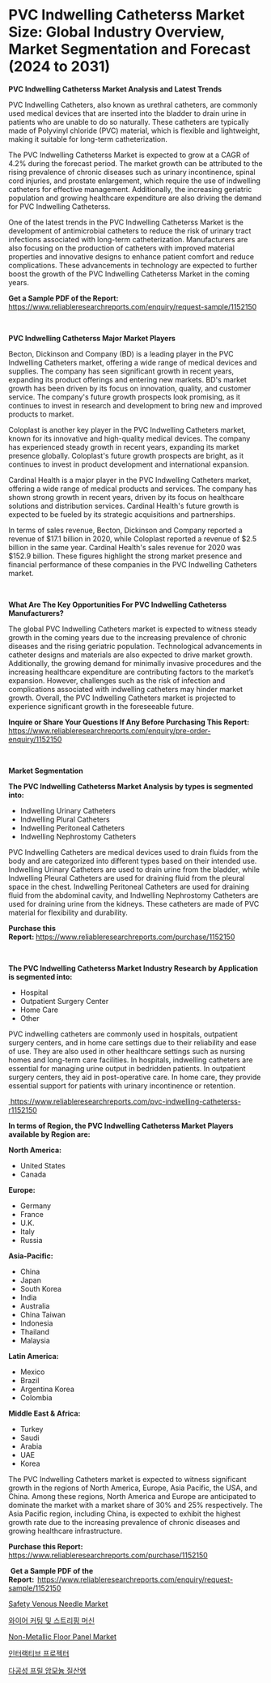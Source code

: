 <p><h1>PVC Indwelling Catheterss Market Size: Global Industry Overview, Market Segmentation and Forecast (2024 to 2031)</h1></p><p><strong>PVC Indwelling Catheterss Market Analysis and Latest Trends</strong></p>
<p><p>PVC Indwelling Catheters, also known as urethral catheters, are commonly used medical devices that are inserted into the bladder to drain urine in patients who are unable to do so naturally. These catheters are typically made of Polyvinyl chloride (PVC) material, which is flexible and lightweight, making it suitable for long-term catheterization.</p><p>The PVC Indwelling Catheterss Market is expected to grow at a CAGR of 4.2% during the forecast period. The market growth can be attributed to the rising prevalence of chronic diseases such as urinary incontinence, spinal cord injuries, and prostate enlargement, which require the use of indwelling catheters for effective management. Additionally, the increasing geriatric population and growing healthcare expenditure are also driving the demand for PVC Indwelling Catheterss.</p><p>One of the latest trends in the PVC Indwelling Catheterss Market is the development of antimicrobial catheters to reduce the risk of urinary tract infections associated with long-term catheterization. Manufacturers are also focusing on the production of catheters with improved material properties and innovative designs to enhance patient comfort and reduce complications. These advancements in technology are expected to further boost the growth of the PVC Indwelling Catheterss Market in the coming years.</p></p>
<p><strong>Get a Sample PDF of the Report:&nbsp;</strong> <a href="https://www.reliableresearchreports.com/enquiry/request-sample/1152150">https://www.reliableresearchreports.com/enquiry/request-sample/1152150</a></p>
<p>&nbsp;</p>
<p><strong>PVC Indwelling Catheterss Major Market Players</strong></p>
<p><p>Becton, Dickinson and Company (BD) is a leading player in the PVC Indwelling Catheters market, offering a wide range of medical devices and supplies. The company has seen significant growth in recent years, expanding its product offerings and entering new markets. BD's market growth has been driven by its focus on innovation, quality, and customer service. The company's future growth prospects look promising, as it continues to invest in research and development to bring new and improved products to market.</p><p>Coloplast is another key player in the PVC Indwelling Catheters market, known for its innovative and high-quality medical devices. The company has experienced steady growth in recent years, expanding its market presence globally. Coloplast's future growth prospects are bright, as it continues to invest in product development and international expansion.</p><p>Cardinal Health is a major player in the PVC Indwelling Catheters market, offering a wide range of medical products and services. The company has shown strong growth in recent years, driven by its focus on healthcare solutions and distribution services. Cardinal Health's future growth is expected to be fueled by its strategic acquisitions and partnerships.</p><p>In terms of sales revenue, Becton, Dickinson and Company reported a revenue of $17.1 billion in 2020, while Coloplast reported a revenue of $2.5 billion in the same year. Cardinal Health's sales revenue for 2020 was $152.9 billion. These figures highlight the strong market presence and financial performance of these companies in the PVC Indwelling Catheters market.</p></p>
<p>&nbsp;</p>
<p><strong>What Are The Key Opportunities For PVC Indwelling Catheterss Manufacturers?</strong></p>
<p><p>The global PVC Indwelling Catheters market is expected to witness steady growth in the coming years due to the increasing prevalence of chronic diseases and the rising geriatric population. Technological advancements in catheter designs and materials are also expected to drive market growth. Additionally, the growing demand for minimally invasive procedures and the increasing healthcare expenditure are contributing factors to the market’s expansion. However, challenges such as the risk of infection and complications associated with indwelling catheters may hinder market growth. Overall, the PVC Indwelling Catheters market is projected to experience significant growth in the foreseeable future.</p></p>
<p><strong>Inquire or Share Your Questions If Any Before Purchasing This Report:</strong> <a href="https://www.reliableresearchreports.com/enquiry/pre-order-enquiry/1152150">https://www.reliableresearchreports.com/enquiry/pre-order-enquiry/1152150</a></p>
<p>&nbsp;</p>
<p><strong>Market Segmentation</strong></p>
<p><strong>The PVC Indwelling Catheterss Market Analysis by types is segmented into:</strong></p>
<p><ul><li>Indwelling Urinary Catheters</li><li>Indwelling Plural Catheters</li><li>Indwelling Peritoneal Catheters</li><li>Indwelling Nephrostomy Catheters</li></ul></p>
<p><p>PVC Indwelling Catheters are medical devices used to drain fluids from the body and are categorized into different types based on their intended use. Indwelling Urinary Catheters are used to drain urine from the bladder, while Indwelling Pleural Catheters are used for draining fluid from the pleural space in the chest. Indwelling Peritoneal Catheters are used for draining fluid from the abdominal cavity, and Indwelling Nephrostomy Catheters are used for draining urine from the kidneys. These catheters are made of PVC material for flexibility and durability.</p></p>
<p><strong>Purchase this Report:&nbsp;</strong><a href="https://www.reliableresearchreports.com/purchase/1152150">https://www.reliableresearchreports.com/purchase/1152150</a></p>
<p>&nbsp;</p>
<p><strong>The PVC Indwelling Catheterss Market Industry Research by Application is segmented into:</strong></p>
<p><ul><li>Hospital</li><li>Outpatient Surgery Center</li><li>Home Care</li><li>Other</li></ul></p>
<p><p>PVC indwelling catheters are commonly used in hospitals, outpatient surgery centers, and in home care settings due to their reliability and ease of use. They are also used in other healthcare settings such as nursing homes and long-term care facilities. In hospitals, indwelling catheters are essential for managing urine output in bedridden patients. In outpatient surgery centers, they aid in post-operative care. In home care, they provide essential support for patients with urinary incontinence or retention.</p></p>
<p><a href="https://www.reliableresearchreports.com/pvc-indwelling-catheterss-r1152150">&nbsp;https://www.reliableresearchreports.com/pvc-indwelling-catheterss-r1152150</a></p>
<p><strong>In terms of Region, the PVC Indwelling Catheterss Market Players available by Region are:</strong></p>
<p>
    <p> <strong> North America: </strong>
        <ul>
            <li>United States</li>
            <li>Canada</li>
        </ul>
        </p> 
    <p> <strong> Europe: </strong>
        <ul>
            <li>Germany</li>
            <li>France</li>
            <li>U.K.</li>
            <li>Italy</li>
            <li>Russia</li>
        </ul>
        </p> 
    <p> <strong> Asia-Pacific: </strong>
        <ul>
            <li>China</li>
            <li>Japan</li>
            <li>South Korea</li>
            <li>India</li>
            <li>Australia</li>
            <li>China Taiwan</li>
            <li>Indonesia</li>
            <li>Thailand</li>
            <li>Malaysia</li>
        </ul>
        </p> 
    <p> <strong> Latin America: </strong>
        <ul>
            <li>Mexico</li>
            <li>Brazil</li>
            <li>Argentina Korea</li>
            <li>Colombia</li>
        </ul>
        </p> 
    <p> <strong> Middle East & Africa: </strong>
        <ul>
            <li>Turkey</li>
            <li>Saudi</li>
            <li>Arabia</li>
            <li>UAE</li>
            <li>Korea</li>
        </ul>
    </p>
    </p>
<p><p>The PVC Indwelling Catheters market is expected to witness significant growth in the regions of North America, Europe, Asia Pacific, the USA, and China. Among these regions, North America and Europe are anticipated to dominate the market with a market share of 30% and 25% respectively. The Asia Pacific region, including China, is expected to exhibit the highest growth rate due to the increasing prevalence of chronic diseases and growing healthcare infrastructure.</p></p>
<p><strong>Purchase this Report: </strong><a href="https://www.reliableresearchreports.com/purchase/1152150">https://www.reliableresearchreports.com/purchase/1152150</a></p>
<p>&nbsp;<strong>Get a Sample PDF of the Report:&nbsp;&nbsp;</strong><a href="https://www.reliableresearchreports.com/enquiry/request-sample/1152150">https://www.reliableresearchreports.com/enquiry/request-sample/1152150</a></p>
<p><strong></strong></p>
<p><p><a href="https://github.com/jodemen/Market-Research-Report-List-2/blob/main/safety-venous-needle-market.md">Safety Venous Needle Market</a></p><p><a href="https://medium.com/@kelsiorphy/%EC%99%80%EC%9D%B4%EC%96%B4-%EC%A0%88%EB%8B%A8-%EB%B0%8F-%EB%B2%97%EA%B8%B0%EA%B8%B0-%EA%B8%B0%EA%B3%84-%EC%8B%9C%EC%9E%A5-%EB%B3%B4%EA%B3%A0%EC%84%9C%EB%8A%94-%EC%9D%B4-%EC%8B%9C%EC%9E%A5%EC%9D%98-%EC%B5%9C%EC%8B%A0-%ED%8A%B8%EB%A0%8C%EB%93%9C%EC%99%80-%EC%84%B1%EC%9E%A5-%EA%B8%B0%ED%9A%8C%EB%A5%BC-%EB%B3%B4%EC%97%AC%EC%A4%8D%EB%8B%88%EB%8B%A4-7adfac9fc379">와이어 커팅 및 스트리핑 머신</a></p><p><a href="https://issuu.com/reportprime-2/docs/non-metallic-floor-panel-market-size-2030.pptx">Non-Metallic Floor Panel Market</a></p><p><a href="https://github.com/wallacBahrtyinger567686/Market-Research-Report-List-1/blob/main/114368047307.md">인터랙티브 프로젝터</a></p><p><a href="https://medium.com/@tomienow676/%EB%8B%A4%EC%9D%8C-%EB%AC%B8%EC%9E%A5%EC%9D%84-%EB%B2%88%EC%97%AD%ED%95%98%EB%A9%B4-quot-%EB%8B%A4%EA%B3%B5%EC%84%B1-%ED%94%84%EB%A6%B4-%EC%95%94%EB%AA%A8%EB%8A%84-%EC%A7%88%EC%86%8C-%EC%8B%9C%EC%9E%A5-%EC%A7%80%ED%91%9C-%ED%95%B4%EB%8F%85-%EC%8B%9C%EC%9E%A5-%EC%A0%90%EC%9C%A0%EC%9C%A8-%ED%8A%B8%EB%A0%8C%EB%93%9C-%EB%B0%8F-%EC%84%B1%EC%9E%A5-%ED%8C%A8%ED%84%B4-quot-%EC%9E%85%EB%8B%88%EB%8B%A4-d66f7588ecdf">다공성 프릴 암모늄 질산염</a></p></p>